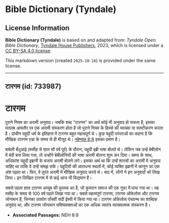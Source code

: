 # Bible Dictionary (Tyndale)

## License Information

**Bible Dictionary (Tyndale)** is based on and adapted from: _Tyndale Open Bible Dictionary_, [Tyndale House Publishers](https://tyndaleopenresources.com/), 2023, which is licensed under a [CC BY-SA 4.0 license](https://creativecommons.org/licenses/by-sa/4.0/legalcode.en).

This markdown version (created `2025-10-16`) is provided under the same license.



--------------------------------

## टारगम (id: 733987)

टारगम
=====

पुराने नियम का अरामी अनुवाद। जबकि शब्द "टारगम" का अर्थ कोई भी अनुवाद हो सकता है, इसका मतलब आमतौर पर एक अरामी संस्करण होता है जो पुराने नियम के हिस्से की व्याख्या या स्पष्टीकरण करता है। प्राचीन यहूदी धर्म के इतिहास में टारगम बहुत महत्वपूर्ण थे। कुछ यहूदी परंपराओं का कहना है कि मौखिक टारगम एज्रा के समय से ही मौजूद थे। [नहेम्याह 8:8](https://ref.ly/Neh8:8) इसका प्रमाण है।

बाबेली बँधुआई (मसीह से सात सौ वर्ष पूर्व) के दौरान, यहूदी इब्री भाषा बोलते थे। लेकिन जब उन्हें बेबीलोन में बंदी बना लिया गया, तो उन्होंने बेबीलोनियों की भाषा अरामी बोलना शुरू कर दिया। समय के साथ, अधिकांश यहूदी इब्रानी के बजाय अरामी बोलने लगे। इसका अर्थ था कि उन्हें शास्त्रों का अरामी में अनुवाद चाहिए था ताकि वे उन्हें समझ सकें। यहूदियों की आराधना स्थलों में, कोई व्यक्ति इब्रानी में कानून का एक अंश पढ़ता था। फिर, वे तुरंत अरामी में मौखिक अनुवाद करते थे। बाद में, लोगों ने इन अनुवादों को लिख लिया। इन लिखित टारगम में से कई आज भी विद्यमान हैं।

सबसे पहला ज्ञात टारगम अय्यूब की पुस्तक का है, जो कुमरान समाज की एक गुफा में पाया गया था। यह मसीह के समय से 100 वर्ष पहले लिखा गया था। सबसे महत्वपूर्ण टारगम, टारगम ओंकेलोस और टारगम जोनाथन हैं, जिनका उपयोग पाँचवीं सदी ईस्वी में किया गया था। टारगम ओंकेलोस पंचग्रन्थ का शाब्दिक अनुवाद था, और टारगम जोनाथन भविष्यवक्ताओं का एक अधिक स्वतंत्र व्याख्यात्मक संस्करण है।

* **Associated Passages:** NEH 8:8

